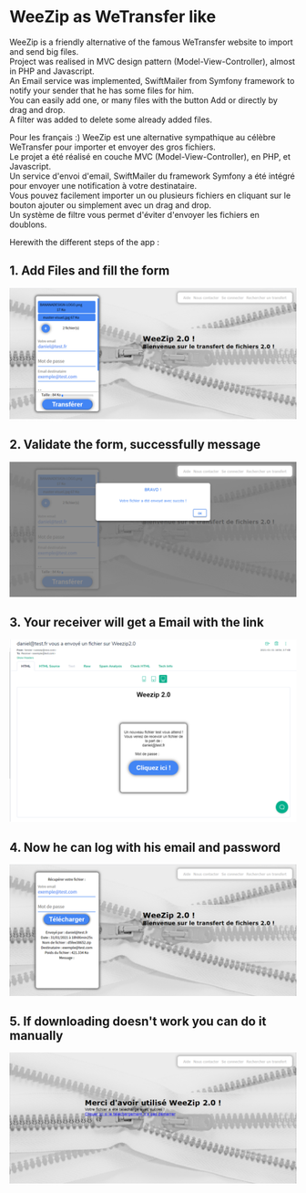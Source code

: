 # WeeZip as WeTransfer like

WeeZip is a friendly alternative of the famous WeTransfer website to import and send big files.<br>
Project was realised in MVC design pattern (Model-View-Controller), almost in PHP and Javascript.<br>
An Email service was implemented, SwiftMailer from Symfony framework to notify your sender that he has some files for him.<br>
You can easily add one, or many files with the button Add or directly by drag and drop.<br>
A filter was added to delete some already added files.<br>

Pour les français :)
WeeZip est une alternative sympathique au célèbre WeTransfer pour importer et envoyer des gros fichiers.<br>
Le projet a été réalisé en couche MVC (Model-View-Controller), en PHP, et Javascript.<br>
Un service d'envoi d'email, SwiftMailer du framework Symfony a été intégré pour envoyer une notification à votre destinataire.<br>
Vous pouvez facilement importer un ou plusieurs fichiers en cliquant sur le bouton ajouter ou simplement avec un drag and drop.<br>
Un système de filtre vous permet d'éviter d'envoyer les fichiers en doublons.<br>



Herewith the different steps of the app :

## 1. Add Files and fill the form
![Weezip_1](assets/img/step1.png)


## 2. Validate the form, successfully message
![Weezip_2](assets/img/step2.png)

## 3. Your receiver will get a Email with the link
![Weezip_3](assets/img/step3.png)

## 4. Now he can log with his email and password
![Weezip_4](assets/img/step4.png)

## 5. If downloading doesn't work you can do it manually
![Weezip_5](assets/img/step5.png)